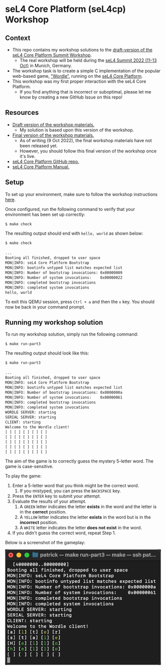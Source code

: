 # seL4 Core Platform (seL4cp) Workshop

## Context

* This repo contains my workshop solutions to the [draft-version of the seL4 Core Platform Summit Workshop](https://summitdryrun.ivanvelickovic.com/part0.html).
  * The real workshop will be held during the [seL4 Summit 2022 (11-13 Oct)](https://sel4.systems/Foundation/Summit/home.pml) in Munich, Germany.
* The workshop task is to create a simple C implementation of the popular web-based game, ["Wordle"](https://www.nytimes.com/games/wordle/index.html), running on the [seL4 Core Platform](https://trustworthy.systems/projects/TS/sel4cp/).
* This workshop was my first proper interaction with the seL4 Core Platform.
  * If you find anything that is incorrect or suboptimal, please let me know by creating a new GitHub Issue on this repo!

## Resources

* [Draft version of the workshop materials.](https://summitdryrun.ivanvelickovic.com/part0.html)
  * My solution is based upon this version of the workshop.
* [Final version of the workshop materials.](https://summit.ivanvelickovic.com/)
  * As of writing (9 Oct 2022), the final workshop materials have not been released yet.
  * However, you should follow this final version of the workshop once it's live.
* [seL4 Core Platform GitHub repo.](https://github.com/BreakawayConsulting/sel4cp)
* [seL4 Core Platform Manual.](https://github.com/BreakawayConsulting/sel4cp/blob/main/docs/README.md)

## Setup

To set up your environment, make sure to follow the workshop instructions [here](https://summitdryrun.ivanvelickovic.com/part0.html).

Once configured, run the following command to verify that your environment has been set up correctly:

```shell
$ make check
```

The resulting output should end with `hello, world` as shown below:

```shell
$ make check

...
Booting all finished, dropped to user space
MON|INFO: seL4 Core Platform Bootstrap
MON|INFO: bootinfo untyped list matches expected list
MON|INFO: Number of bootstrap invocations: 0x00000009
MON|INFO: Number of system invocations:    0x00000022
MON|INFO: completed bootstrap invocations
MON|INFO: completed system invocations
hello, world
```
To exit this QEMU session, press `Ctrl + a` and then the `x` key. You should now be back in your command prompt.

## Running my workshop solution

To run my workshop solution, simply run the following command:

```shell
$ make run-part3
```

The resulting output should look like this:

```shell
$ make run-part3

...
Booting all finished, dropped to user space
MON|INFO: seL4 Core Platform Bootstrap
MON|INFO: bootinfo untyped list matches expected list
MON|INFO: Number of bootstrap invocations: 0x0000000a
MON|INFO: Number of system invocations:    0x00000061
MON|INFO: completed bootstrap invocations
MON|INFO: completed system invocations
WORDLE SERVER: starting
SERIAL SERVER: starting
CLIENT: starting
Welcome to the Wordle client!
[ ] [ ] [ ] [ ] [ ]
[ ] [ ] [ ] [ ] [ ]
[ ] [ ] [ ] [ ] [ ]
[ ] [ ] [ ] [ ] [ ]
[ ] [ ] [ ] [ ] [ ]
```
The aim of the game is to correctly guess the mystery 5-letter word. The game is case-sensitive.

To play the game:
1. Enter a 5-letter word that you think might be the correct word.
   1. If you mistyped, you can press the `BACKSPACE` key.
2. Press the `ENTER` key to submit your attempt.
3. Evaluate the results of your attempt.
   1. A `GREEN` letter indicates the letter **exists** in the word and the letter is in the **correct** position.
   2. A `YELLOW` letter indicates the letter **exists** in the word but is in the **incorrect** position.
   3. A `WHITE` letter indicates the letter **does not exist** in the word.
4. If you didn't guess the correct word, repeat Step 1.

Below is a screenshot of the gameplay:

![Wordle Gameplay](./README/images/gameplay.png)
